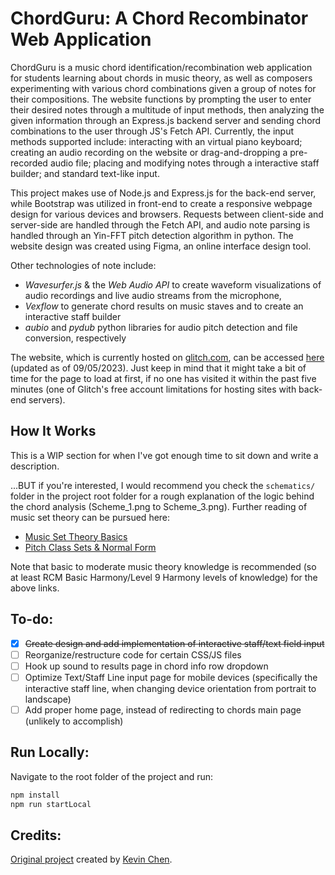 # ChordGuru: A Chord Recombinator Web Application
ChordGuru is a music chord identification/recombination web application for students learning about chords in music theory, as well as composers experimenting with various chord combinations given a group of notes for their compositions. The website functions by prompting the user to enter their desired notes through a multitude of input methods, then analyzing the given information through an Express.js backend server and sending chord combinations to the user through JS's Fetch API. Currently, the input methods supported include: interacting with an virtual piano keyboard; creating an audio recording on the website or drag-and-dropping a pre-recorded audio file; placing and modifying notes through a interactive staff builder; and standard text-like input. 

This project makes use of Node.js and Express.js for the back-end server, while Bootstrap was utilized in front-end to create a responsive webpage design for various devices and browsers. Requests between client-side and server-side are handled through the Fetch API, and audio note parsing is handled through an Yin-FFT pitch detection algorithm in python. The website design was created using Figma, an online interface design tool. 

Other technologies of note include:
- *Wavesurfer.js* & the *Web Audio API* to create waveform visualizations of audio recordings and live audio streams from the microphone,
- *Vexflow* to generate chord results on music staves and to create an interactive staff builder
- *aubio* and *pydub* python libraries for audio pitch detection and file conversion, respectively

The website, which is currently hosted on [glitch.com](https://glitch.com), can be accessed [here](https://chordguru.glitch.me) (updated as of 09/05/2023). Just keep in mind that it might take a bit of time for the page to load at first, if no one has visited it within the past five minutes (one of Glitch's free account limitations for hosting sites with back-end servers).

## How It Works
This is a WIP section for when I've got enough time to sit down and write a description. 

...BUT if you're interested, I would recommend you check the `schematics/` folder in the project root folder for a rough explanation of the logic behind the chord analysis (Scheme_1.png to Scheme_3.png). Further reading of music set theory can be pursued here: 
- [Music Set Theory Basics](https://musictheory.pugetsound.edu/mt21c/SetTheorySection.html)
- [Pitch Class Sets & Normal Form](https://viva.pressbooks.pub/openmusictheory/chapter/pc-sets-normal-order-and-transformations/)
  
Note that basic to moderate music theory knowledge is recommended (so at least RCM Basic Harmony/Level 9 Harmony levels of knowledge) for the above links.

## To-do:
- [x] ~~Create design and add implementation of interactive staff/text field input~~
- [ ] Reorganize/restructure code for certain CSS/JS files
- [ ] Hook up sound to results page in chord info row dropdown
- [ ] Optimize Text/Staff Line input page for mobile devices (specifically the interactive staff line, when changing device orientation from portrait to landscape)
- [ ] Add proper home page, instead of redirecting to chords main page (unlikely to accomplish)

## Run Locally:
Navigate to the root folder of the project and run:
```bash
npm install
npm run startLocal
```  

## Credits:
[Original project](https://github.com/Kchenforyou/Chord-Recominbinator) created by [Kevin Chen](https://github.com/Kchenforyou).
